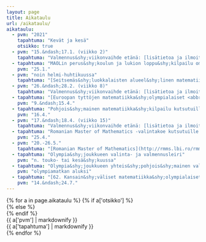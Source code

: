 ```yaml
---
layout: page
title: Aikataulu
url: /aikataulu/
aikataulu:
  - pvm: "2021"
    tapahtuma: "Kevät ja kesä"
    otsikko: true
  - pvm: "15.&ndash;17.1. (viikko 2)"
    tapahtuma: "Valmennus&shy;viikonvaihde etänä: [lisätietoa ja ilmoittautuminen](2021W02/)"
  - tapahtuma: "MAOLin perus&shy;koulun ja lukion loppu&shy;kilpailu omassa koulussa"
    pvm: "25.1."
  - pvm: "noin helmi-huhtikuussa"
    tapahtuma: "[Seitsemäs&shy;luokkalaisten alueel&shy;linen matematiikka&shy;kilpailu](/seiskat/) Helsingissä, Oulussa, Sata&shy;kunnassa ja Turussa"
  - pvm: "26.&ndash;28.2. (viikko 8)"
    tapahtuma: "Valmennus&shy;viikonvaihde etänä: [lisätietoa ja ilmoittautuminen](2021W08/)"
  - tapahtuma: "[Euroopan tyttöjen matematiikka&shy;olympialaiset <abbr>EGMO</abbr>](https://www.egmo.org/egmos/egmo10/) (suomalaisten osalta etänä)"
    pvm: "9.&ndash;15.4."
  - tapahtuma: "Pohjois&shy;mainen matematiikka&shy;kilpailu kutsutuille omassa koulussa"
    pvm: "16.4."
  - pvm: "17.&ndash;18.4. (viikko 15)"
    tapahtuma: "Valmennus&shy;viikonvaihde etänä: [lisätietoa ja ilmoittautuminen](2021W15/)"
  - tapahtuma: "Romanian Master of Mathematics -valintakoe kutsutuille (Suomesta valitaan yksi edustaja yhteispohjoismaiseen joukkueeseen)"
    pvm: "25.4."
  - pvm: "20.-26.5."
    tapahtuma: "[Romanian Master of Mathematics](http://rmms.lbi.ro/rmm2021/index.php?id=home) etänä"
  - tapahtuma: "Olympia&shy;joukkueen valinta- ja valmennusleiri"
    pvm: "n. touko- tai kesä&shy;kuussa"
  - tapahtuma: "Olympia&shy;joukkueen yhteis&shy;pohjois&shy;mainen valmennus&shy;leiri Sorøssa, Tanskassa"
    pvm: "olympiamatkan aluksi"
  - tapahtuma: "[62. Kansain&shy;väliset matematiikka&shy;olympialaiset <abbr>IMO</abbr> Pietarissa](http://www.imo-official.org/year_info.aspx?year=2021)"
    pvm: "14.&ndash;24.7."
---
```

<div class="list-group">
{% for a in page.aikataulu %}
{% if a['otsikko'] %}<div class="list-group-item-info row">{% else %}<div class="list-group-item row">{% endif %}
<div class="col-sm-3">{{ a['pvm'] | markdownify }}</div>
<div class="col-sm-9">{{ a['tapahtuma'] | markdownify }}</div>
</div>
{% endfor %}
</div>
